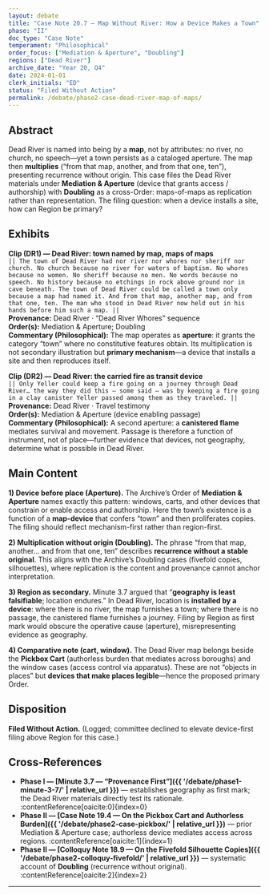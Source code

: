 ```yaml
---
layout: debate
title: "Case Note 20.7 — Map Without River: How a Device Makes a Town"
phase: "II"
doc_type: "Case Note"
temperament: "Philosophical"
order_focus: ["Mediation & Aperture", "Doubling"]
regions: ["Dead River"]
archive_date: "Year 20, Q4"
date: 2024-01-01
clerk_initials: "ED"
status: "Filed Without Action"
permalink: /debate/phase2-case-dead-river-map-of-maps/
---
```


## Abstract
Dead River is named into being by a **map**, not by attributes: no river, no church, no speech—yet a town persists as a cataloged aperture. The map then **multiplies** (“from that map, another, and from that one, ten”), presenting recurrence without origin. This case files the Dead River materials under **Mediation & Aperture** (device that grants access / authorship) with **Doubling** as a cross-Order: maps-of-maps as replication rather than representation. The filing question: when a device installs a site, how can Region be primary?

## Exhibits

**Clip (DR1) — Dead River: town named by map, maps of maps**  
`|| The town of Dead River had nor river nor whores nor sheriff nor church. No church because no river for waters of baptism. No whores because no women. No sheriff because no men. No words because no speech. No history because no etchings in rock above ground nor in cave beneath. The town of Dead River could be called a town only because a map had named it. And from that map, another map, and from that one, ten. The man who stood in Dead River now held out in his hands before him such a map. ||`  
**Provenance:** Dead River · “Dead River Whores” sequence  
**Order(s):** Mediation & Aperture; Doubling  
**Commentary (Philosophical):** The map operates as **aperture**: it grants the category “town” where no constitutive features obtain. Its multiplication is not secondary illustration but **primary mechanism**—a device that installs a site and then reproduces itself.

**Clip (DR2) — Dead River: the carried fire as transit device**  
`|| Only Yeller could keep a fire going on a journey through Dead River… the way they did this — some said — was by keeping a fire going in a clay canister Yeller passed among them as they traveled. ||`  
**Provenance:** Dead River · Travel testimony  
**Order(s):** Mediation & Aperture (device enabling passage)  
**Commentary (Philosophical):** A second aperture: a **canistered flame** mediates survival and movement. Passage is therefore a function of instrument, not of place—further evidence that devices, not geography, determine what is possible in Dead River.

## Main Content
**1) Device before place (Aperture).** The Archive’s Order of **Mediation & Aperture** names exactly this pattern: windows, carts, and other devices that constrain or enable access and authorship. Here the town’s existence is a function of a **map-device** that confers “town” and then proliferates copies. The filing should reflect mechanism-first rather than region-first.

**2) Multiplication without origin (Doubling).** The phrase “from that map, another… and from that one, ten” describes **recurrence without a stable original**. This aligns with the Archive’s Doubling cases (fivefold copies, silhouettes), where replication is the content and provenance cannot anchor interpretation.

**3) Region as secondary.** Minute 3.7 argued that “**geography is least falsifiable**; location endures.” In Dead River, location is **installed by a device**: where there is no river, the map furnishes a town; where there is no passage, the canistered flame furnishes a journey. Filing by Region as first mark would obscure the operative cause (aperture), misrepresenting evidence as geography.

**4) Comparative note (cart, window).** The Dead River map belongs beside the **Pickbox Cart** (authorless burden that mediates across boroughs) and the window cases (access control via apparatus). These are not “objects in places” but **devices that make places legible**—hence the proposed primary Order.

## Disposition
**Filed Without Action.** (Logged; committee declined to elevate device-first filing above Region for this case.)

## Cross-References
- **Phase I — [Minute 3.7 — “Provenance First”]({{ '/debate/phase1-minute-3-7/' | relative_url }})** — establishes geography as first mark; the Dead River materials directly test its rationale. :contentReference[oaicite:0]{index=0}
- **Phase II — [Case Note 19.4 — On the Pickbox Cart and Authorless Burden]({{ '/debate/phase2-case-pickbox/' | relative_url }})** — prior Mediation & Aperture case; authorless device mediates access across regions. :contentReference[oaicite:1]{index=1}
- **Phase II — [Colloquy Note 18.9 — On the Fivefold Silhouette Copies]({{ '/debate/phase2-colloquy-fivefold/' | relative_url }})** — systematic account of **Doubling** (recurrence without original). :contentReference[oaicite:2]{index=2}

---

<!--
Sources (editor-only; not rendered on site):

- Dead River “town only because a map… from that map, another… ten” (Clip DR1) :contentReference[oaicite:3]{index=3}
- Dead River “canistered fire passed among them” (Clip DR2) :contentReference[oaicite:4]{index=4}
- Orders overview incl. Mediation & Aperture and Doubling definitions :contentReference[oaicite:5]{index=5}
- Appendix anchors: Mediation & Aperture examples (Capital window; Pickbox cart) :contentReference[oaicite:6]{index=6}
- Minute 3.7 rationale: “Geography is least falsifiable… location endures” :contentReference[oaicite:7]{index=7}
-->
